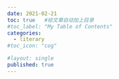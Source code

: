 ```yaml
---
date: 2021-02-21
toc: true   #给文章自动加上目录
#toc_label: "My Table of Contents"
categories:
  - literary
#toc_icon: "cog"

#layout: single
published: true
---
```



